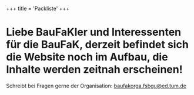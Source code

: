 +++
title = 'Packliste'
+++
# Liebe BauFaKler und Interessenten für die BauFaK, derzeit befindet sich die Website noch im Aufbau, die Inhalte werden zeitnah erscheinen!

Schreibt bei Fragen gerne der Organisation: [baufakorga.fsbgu@ed.tum.de](mailto:baufakorga.fsbgu@ed.tum.de)
